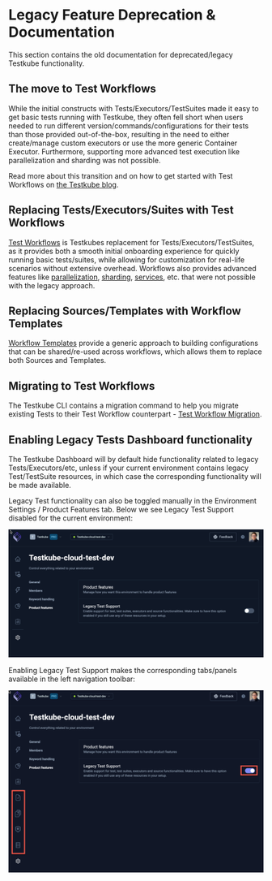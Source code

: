 # Legacy Feature Deprecation & Documentation

This section contains the old documentation for deprecated/legacy Testkube functionality.

## The move to Test Workflows

While the initial constructs with Tests/Executors/TestSuites made it easy to get basic tests running with Testkube, they often fell
short when users needed to run different version/commands/configurations for their tests than those provided out-of-the-box, resulting
in the need to either create/manage custom executors or use the more generic Container Executor. Furthermore, supporting
more advanced test execution like parallelization and sharding was not possible.

Read more about this transition and on how to get started with Test Workflows 
on [the Testkube blog](https://testkube.io/learn/getting-started-with-test-workflows-for-kubernetes-testing).

## Replacing Tests/Executors/Suites with Test Workflows

[Test Workflows](test-workflows) is Testkubes replacement for Tests/Executors/TestSuites, as it provides both a 
smooth initial onboarding experience for quickly running basic tests/suites, while allowing for customization 
for real-life scenarios without extensive overhead. Workflows also provides advanced features like
[parallelization](test-workflows-parallel), [sharding](test-workflows-matrix-and-sharding.md), 
[services](test-workflows-services.md), etc. that were not possible with the legacy approach.

## Replacing Sources/Templates with Workflow Templates

[Workflow Templates](test-workflow-templates) provide a generic approach to building configurations that can be 
shared/re-used across workflows, which allows them to replace both Sources and Templates. 

## Migrating to Test Workflows

The Testkube CLI contains a migration command to help you migrate existing Tests to their Test Workflow counterpart - 
[Test Workflow Migration](test-workflow-migration).

## Enabling Legacy Tests Dashboard functionality

The Testkube Dashboard will by default hide functionality related to legacy Tests/Executors/etc, unless if 
your current environment contains legacy Test/TestSuite resources, in which case the corresponding functionality 
will be made available.

Legacy Test functionality can also be toggled manually in the Environment Settings / Product Features tab. Below 
we see Legacy Test Support disabled for the current environment:

![Legacy Tests Disabled](../img/legacy-tests-disabled.png)

Enabling Legacy Test Support makes the corresponding tabs/panels available in the left navigation toolbar:

![Legacy Tests Enabled](../img/legacy-tests-enabled.png)
